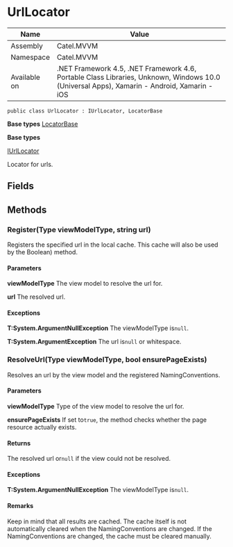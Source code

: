 

# UrlLocator

Name|Value
---|---
Assembly|Catel.MVVM
Namespace|Catel.MVVM
Available on|.NET Framework 4.5, .NET Framework 4.6, Portable Class Libraries, Unknown, Windows 10.0 (Universal Apps), Xamarin - Android, Xamarin - iOS

```
public class UrlLocator : IUrlLocator, LocatorBase
```

**Base types**
[LocatorBase](/Catel.MVVM\Catel\MVVM\LocatorBase.md)

**Base types**

[IUrlLocator](/Catel.MVVM\Catel\MVVM\IUrlLocator.md)


Locator for urls.



## Fields

## Methods

### Register(Type viewModelType, string url)

Registers the specified url in the local cache. This cache will also be used by the Boolean) method.

#### Parameters

**viewModelType**
The view model to resolve the url for.

**url**
The resolved url.

#### Exceptions

**T:System.ArgumentNullException**
The viewModelType is`null`.

**T:System.ArgumentException**
The url is`null` or whitespace.



### ResolveUrl(Type viewModelType, bool ensurePageExists)

Resolves an url by the view model and the registered NamingConventions.

#### Parameters

**viewModelType**
Type of the view model to resolve the url for.

**ensurePageExists**
If set to`true`, the method checks whether the page resource actually exists.

#### Returns

The resolved url or`null` if the view could not be resolved.

#### Exceptions

**T:System.ArgumentNullException**
The viewModelType is`null`.

#### Remarks

Keep in mind that all results are cached. The cache itself is not automatically cleared when the NamingConventions are changed. If the NamingConventions are changed, the cache must be cleared manually.




